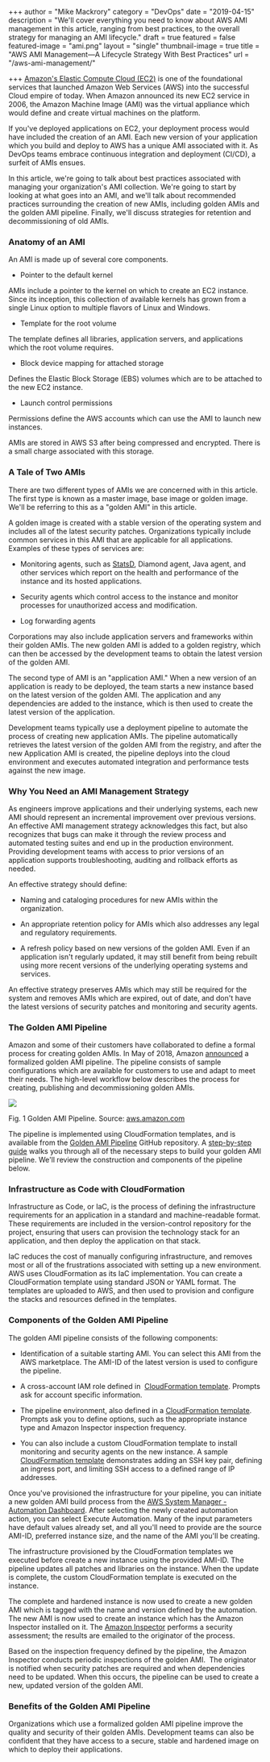 +++
author = "Mike Mackrory"
category = "DevOps"
date = "2019-04-15"
description = "We'll cover everything you need to know about AWS AMI management in this article, ranging from best practices, to the overall strategy for managing an AMI lifecycle."
draft = true
featured = false
featured-image = "ami.png"
layout = "single"
thumbnail-image = true
title = "AWS AMI Management—A Lifecycle Strategy With Best Practices"
url = "/aws-ami-management/"

+++
[Amazon's Elastic Compute Cloud (EC2)](/ec2-instances/) is one of the foundational services that launched Amazon Web Services (AWS) into the successful Cloud empire of today. When Amazon announced its new EC2 service in 2006, the Amazon Machine Image (AMI) was the virtual appliance which would define and create virtual machines on the platform.

If you've deployed applications on EC2, your deployment process would have included the creation of an AMI. Each new version of your application which you build and deploy to AWS has a unique AMI associated with it. As DevOps teams embrace continuous integration and deployment (CI/CD), a surfeit of AMIs ensues.

In this article, we're going to talk about best practices associated with managing your organization's AMI collection. We're going to start by looking at what goes into an AMI, and we'll talk about recommended practices surrounding the creation of new AMIs, including golden AMIs and the golden AMI pipeline. Finally, we'll discuss strategies for retention and decommissioning of old AMIs.

### Anatomy of an AMI

An AMI is made up of several core components.

-   Pointer to the default kernel

AMIs include a pointer to the kernel on which to create an EC2 instance. Since its inception, this collection of available kernels has grown from a single Linux option to multiple flavors of Linux and Windows.

-   Template for the root volume

The template defines all libraries, application servers, and applications which the root volume requires.

-   Block device mapping for attached storage

Defines the Elastic Block Storage (EBS) volumes which are to be attached to the new EC2 instance.

-   Launch control permissions

Permissions define the AWS accounts which can use the AMI to launch new instances.

AMIs are stored in AWS S3 after being compressed and encrypted. There is a small charge associated with this storage.

### A Tale of Two AMIs

There are two different types of AMIs we are concerned with in this article. The first type is known as a master image, base image or golden image. We'll be referring to this as a "golden AMI" in this article.

A golden image is created with a stable version of the operating system and includes all of the latest security patches. Organizations typically include common services in this AMI that are applicable for all applications. Examples of these types of services are:

-   Monitoring agents, such as [StatsD](https://github.com/statsd/statsd), Diamond agent, Java agent, and other services which report on the health and performance of the instance and its hosted applications.

-   Security agents which control access to the instance and monitor processes for unauthorized access and modification.

-   Log forwarding agents

Corporations may also include application servers and frameworks within their golden AMIs. The new golden AMI is added to a golden registry, which can then be accessed by the development teams to obtain the latest version of the golden AMI.

The second type of AMI is an "application AMI." When a new version of an application is ready to be deployed, the team starts a new instance based on the latest version of the golden AMI. The application and any dependencies are added to the instance, which is then used to create the latest version of the application.

Development teams typically use a deployment pipeline to automate the process of creating new application AMIs. The pipeline automatically retrieves the latest version of the golden AMI from the registry, and after the new Application AMI is created, the pipeline deploys into the cloud environment and executes automated integration and performance tests against the new image.

### Why You Need an AMI Management Strategy

As engineers improve applications and their underlying systems, each new AMI should represent an incremental improvement over previous versions. An effective AMI management strategy acknowledges this fact, but also recognizes that bugs can make it through the review process and automated testing suites and end up in the production environment. Providing development teams with access to prior versions of an application supports troubleshooting, auditing and rollback efforts as needed.

An effective strategy should define:

-   Naming and cataloging procedures for new AMIs within the organization.

-   An appropriate retention policy for AMIs which also addresses any legal and regulatory requirements.

-   A refresh policy based on new versions of the golden AMI. Even if an application isn't regularly updated, it may still benefit from being rebuilt using more recent versions of the underlying operating systems and services.

An effective strategy preserves AMIs which may still be required for the system and removes AMIs which are expired, out of date, and don't have the latest versions of security patches and monitoring and security agents.

### The Golden AMI Pipeline

Amazon and some of their customers have collaborated to define a formal process for creating golden AMIs. In May of 2018, Amazon [announced](https://aws.amazon.com/blogs/awsmarketplace/announcing-the-golden-ami-pipeline/) a formalized golden AMI pipeline. The pipeline consists of sample configurations which are available for customers to use and adapt to meet their needs. The high-level workflow below describes the process for creating, publishing and decommissioning golden AMIs.

![](https://lh6.googleusercontent.com/BkClrGJFa0DQ7E-F8t1NOt0DxI64mM_18ogHwA-Z2E8HOYRxgDmPgibBje3VJGwdkIJQkrWqMP_JhD_ZRMVDdQjxxjVw0RIUodLJJXOXV2ImB5j5-UUD0aSXwGxw8WvA7QCfBO--)

Fig. 1 Golden AMI Pipeline. Source: [aws.amazon.com](https://aws.amazon.com/blogs/awsmarketplace/announcing-the-golden-ami-pipeline/)

The pipeline is implemented using CloudFormation templates, and is available from the [Golden AMI Pipeline](https://github.com/aws-samples/aws-golden-ami-pipeline-sample) GitHub repository. A [step-by-step guide](https://github.com/aws-samples/aws-golden-ami-pipeline-sample/blob/master/Golden-AMI-Pipeline-Guide%20V1.0.pdf) walks you through all of the necessary steps to build your golden AMI pipeline. We'll review the construction and components of the pipeline below.

### Infrastructure as Code with CloudFormation

Infrastructure as Code, or IaC, is the process of defining the infrastructure requirements for an application in a standard and machine-readable format. These requirements are included in the version-control repository for the project, ensuring that users can provision the technology stack for an application, and then deploy the application on that stack.

IaC reduces the cost of manually configuring infrastructure, and removes most or all of the frustrations associated with setting up a new environment. AWS uses CloudFormation as its IaC implementation. You can create a CloudFormation template using standard JSON or YAML format. The templates are uploaded to AWS, and then used to provision and configure the stacks and resources defined in the templates.

### Components of the Golden AMI Pipeline

The golden AMI pipeline consists of the following components:

-   Identification of a suitable starting AMI. You can select this AMI from the AWS marketplace. The AMI-ID of the latest version is used to configure the pipeline.

-   A cross-account IAM role defined in  [CloudFormation template](https://raw.githubusercontent.com/aws-samples/aws-golden-ami-pipeline-sample/master/Golden-AMI-Cross-Account-Role.json). Prompts ask for account specific information.

-   The pipeline environment, also defined in a [CloudFormation template](https://raw.githubusercontent.com/aws-samples/aws-golden-ami-pipeline-sample/master/Gold-AMi-Stack-CFT-CI.json). Prompts ask you to define options, such as the appropriate instance type and Amazon Inspector inspection frequency.

-   You can also include a custom CloudFormation template to install monitoring and security agents on the new instance. A sample [CloudFormation template](https://raw.githubusercontent.com/aws-samples/aws-golden-ami-pipeline-sample/master/simpleEC2-SSMParamInput.json) demonstrates adding an SSH key pair, defining an ingress port, and limiting SSH access to a defined range of IP addresses.

Once you've provisioned the infrastructure for your pipeline, you can initiate a new golden AMI build process from the [AWS System Manager - Automation Dashboard](https://console.aws.amazon.com/systems-manager/automation). After selecting the newly created automation action, you can select Execute Automation. Many of the input parameters have default values already set, and all you'll need to provide are the source AMI-ID, preferred instance size, and the name of the AMI you'll be creating.

The infrastructure provisioned by the CloudFormation templates we executed before create a new instance using the provided AMI-ID. The pipeline updates all patches and libraries on the instance. When the update is complete, the custom CloudFormation template is executed on the instance.

The complete and hardened instance is now used to create a new golden AMI which is tagged with the name and version defined by the automation. The new AMI is now used to create an instance which has the Amazon Inspector installed on it. The [Amazon Inspector](https://aws.amazon.com/inspector/) performs a security assessment; the results are emailed to the originator of the process.

Based on the inspection frequency defined by the pipeline, the Amazon Inspector conducts periodic inspections of the golden AMI.  The originator is notified when security patches are required and when dependencies need to be updated. When this occurs, the pipeline can be used to create a new, updated version of the golden AMI.

### Benefits of the Golden AMI Pipeline

Organizations which use a formalized golden AMI pipeline improve the quality and security of their golden AMIs. Development teams can also be confident that they have access to a secure, stable and hardened image on which to deploy their applications.